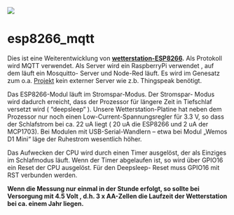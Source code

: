 ![](https://github.com/dk2jk/esp8266_mqtt/node-red/dashboard%20node-red.png)
# esp8266_mqtt
Dies ist eine Weiterentwicklung von  **[wetterstation-ESP8266](https://github.com/dk2jk/wetterstation-ESP8266).**
Als Protokoll wird MQTT verwendet. Als Server wird ein RaspberryPi verwendet , auf dem läuft ein Mosquitto- Server
und Node-Red läuft.
Es wird im Genesatz zum o.a. [Projekt](https://github.com/dk2jk/wetterstation-ESP8266)  kein externer Server wie z.b. Thingspeak benötigt.

Das ESP8266-Modul läuft im Stromspar-Modus. Der Stromspar- Modus wird dadurch erreicht, dass der Prozessor für längere Zeit in Tiefschlaf versetzt wird ( “deepsleep“ ). Unsere Wetterstation-Platine hat neben dem Prozessor nur noch einen Low-Current-Spannungsregler für 3.3 V, so dass der Schlafstrom bei ca. 22 uA liegt ( 20 uA die ESP8266 und 2 uA der  MCP1703). Bei Modulen mit USB-Serial-Wandlern – etwa bei Modul „Wemos D1 Mini“ läge der Ruhestrom wesentlich höher.

Das Aufwecken der CPU wird durch einen Timer ausgelöst, der als Einziges im Schlafmodus läuft. Wenn der Timer abgelaufen ist, so wird über GPIO16 ein Reset der CPU ausgelöst. Für den Deepsleep- Reset muss GPIO16 mit RST verbunden werden.

**Wenn die Messung nur einmal in der Stunde erfolgt, so sollte bei Versorgung mit 4.5 Volt , d.h. 3 x AA-Zellen die Laufzeit der Wetterstation bei ca. einem Jahr liegen.**

